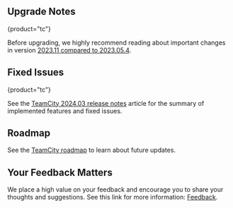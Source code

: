 [//]: # (title: What's New in TeamCity 2024.03)
[//]: # (auxiliary-id: What's New in TeamCity 2024.03;What's New in TeamCity)

<!--OnPrem-->





<!--Cloud-->




## Upgrade Notes
{product="tc"}

Before upgrading, we highly recommend reading about important changes in version <!--LINK!!!!!--> [2023.11 compared to 2023.05.4](upgrade-notes.md#Changes+from+2023.05.4+to+2023.11).

## Fixed Issues
{product="tc"}

See the [TeamCity 2024.03 release notes](teamcity-2024-03-release-notes.md) article for the summary of implemented features and fixed issues.



## Roadmap

See the [TeamCity roadmap](https://www.jetbrains.com/teamcity/roadmap/#teamcity-roadmap) to learn about future updates.

## Your Feedback Matters


We place a high value on your feedback and encourage you to share your thoughts and suggestions. See this link for more information: [Feedback](feedback.md).


